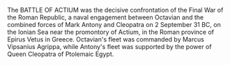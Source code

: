 The BATTLE OF ACTIUM was the decisive confrontation of the Final War of the Roman Republic, a naval engagement between Octavian and the combined forces of Mark Antony and Cleopatra on 2 September 31 BC, on the Ionian Sea near the promontory of Actium, in the Roman province of Epirus Vetus in Greece. Octavian's fleet was commanded by Marcus Vipsanius Agrippa, while Antony's fleet was supported by the power of Queen Cleopatra of Ptolemaic Egypt.

